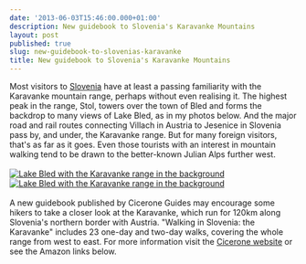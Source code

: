 ```yaml
---
date: '2013-06-03T15:46:00.000+01:00'
description: New guidebook to Slovenia's Karavanke Mountains
layout: post
published: true
slug: new-guidebook-to-slovenias-karavanke
title: New guidebook to Slovenia's Karavanke Mountains
---
```


Most visitors to <a href="https://balkanology.com/slovenia/">Slovenia</a> have at least a passing familiarity with the Karavanke mountain range, perhaps without even realising it. The highest peak in the range, Stol, towers over the town of Bled and forms the backdrop to many views of Lake Bled, as in my photos below. And the major road and rail routes connecting Villach in Austria to Jesenice in Slovenia pass by, and under, the Karavanke range. But for many foreign visitors, that's as far as it goes. Even those tourists with an interest in mountain walking tend to be drawn to the better-known Julian Alps further west.<br />
<br />
<a href="http://www.pbase.com/alangrant/image/46261573"><img border="0" src="http://www.pbase.com/alangrant/image/46261573/small.jpg" title="Lake Bled with the Karavanke range in the background" /></a><a href="http://www.pbase.com/alangrant/image/46261570"><img border="0" src="http://www.pbase.com/alangrant/image/46261570/small.jpg" title="Lake Bled with the Karavanke range in the background" /></a><br />
<br />
A new guidebook published by Cicerone Guides may encourage some hikers to take a closer look at the Karavanke, which run for 120km along Slovenia's northern border with Austria. "Walking in Slovenia: the Karavanke" includes 23 one-day and two-day walks, covering the whole range from west to east. For more information  visit the <a href="http://www.cicerone.co.uk/product/detail.cfm/book/642/title/walking-in-slovenia-the-karavanke">Cicerone website</a> or see the Amazon links below.<br />
<br />